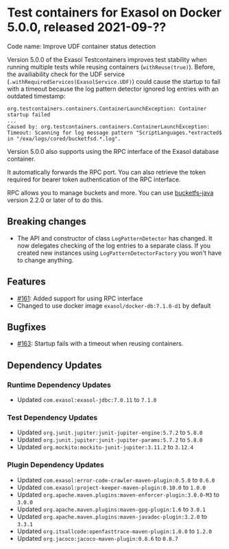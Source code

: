 # Test containers for Exasol on Docker 5.0.0, released 2021-09-??

Code name: Improve UDF container status detection

Version 5.0.0 of the Exasol Testcontainers improves test stability when running multiple tests while reusing containers (`withReuse(true)`). Before, the availiability check for the UDF service (`.withRequiredServices(ExasolService.UDF)`) could cause the startup to fail with a timeout because the log pattern detector ignored log entries with an outdated timestamp:

```
org.testcontainers.containers.ContainerLaunchException: Container startup failed
...
Caused by: org.testcontainers.containers.ContainerLaunchException: Timeout: Scanning for log message pattern "ScriptLanguages.*extracted$ in "/exa/logs/cored/bucketfsd.*.log".
```

Version 5.0.0 also supports using the RPC interface of the Exasol database container.

It automatically forwards the RPC port. You can also retrieve the token required for bearer token authentication of the RPC interface.

RPC allows you to manage buckets and more. You can use [bucketfs-java](https://github.com/exasol/bucketfs-java) version 2.2.0 or later of to do this.

## Breaking changes

* The API and constructor of class `LogPatternDetector` has changed. It now delegates checking of the log entries to a separate class. If you created new instances using `LogPatternDetectorFactory` you won't have to change anything.

## Features

* [#161](https://github.com/exasol/exasol-testcontainers/issues/161): Added support for using RPC interface
* Changed to use docker image `exasol/docker-db:7.1.0-d1` by default

## Bugfixes

* [#163](https://github.com/exasol/exasol-testcontainers/issues/163): Startup fails with a timeout when reusing containers.

## Dependency Updates

### Runtime Dependency Updates

* Updated `com.exasol:exasol-jdbc:7.0.11` to `7.1.0`

### Test Dependency Updates

* Updated `org.junit.jupiter:junit-jupiter-engine:5.7.2` to `5.8.0`
* Updated `org.junit.jupiter:junit-jupiter-params:5.7.2` to `5.8.0`
* Updated `org.mockito:mockito-junit-jupiter:3.11.2` to `3.12.4`

### Plugin Dependency Updates

* Updated `com.exasol:error-code-crawler-maven-plugin:0.5.0` to `0.6.0`
* Updated `com.exasol:project-keeper-maven-plugin:0.10.0` to `1.0.0`
* Updated `org.apache.maven.plugins:maven-enforcer-plugin:3.0.0-M3` to `3.0.0`
* Updated `org.apache.maven.plugins:maven-gpg-plugin:1.6` to `3.0.1`
* Updated `org.apache.maven.plugins:maven-javadoc-plugin:3.2.0` to `3.3.1`
* Updated `org.itsallcode:openfasttrace-maven-plugin:1.0.0` to `1.2.0`
* Updated `org.jacoco:jacoco-maven-plugin:0.8.6` to `0.8.7`
